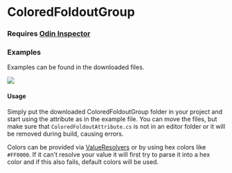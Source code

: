 # ColoredFoldoutGroup

### Requires [Odin Inspector](https://odininspector.com/)

### Examples
Examples can be found in the downloaded files.

![](example.gif)

#### Usage
Simply put the downloaded ColoredFoldoutGroup folder in your project
and start using the attribute as in the example file.
You can move the files, but make sure that `ColoredFoldoutAttribute.cs`
is not in an editor folder or it will be removed during build, causing errors.

Colors can be provided via [ValueResolvers](https://odininspector.com/documentation/sirenix.odininspector.editor.valueresolvers.valueresolver-1) or by using hex colors like `#FF0000`.
If it can't resolve your value it will first try to parse it into a hex color and
if this also fails, default colors will be used.
